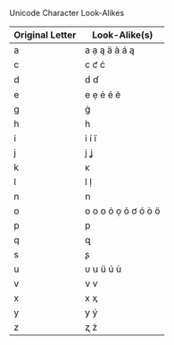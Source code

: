 Unicode Character Look-Alikes

Original Letter | Look-Alike(s)
--------------- | -------------
a | а ạ ą ä à á ą
c | с ƈ ċ
d | ԁ ɗ
e | е ẹ ė é è
g | ġ
h | һ
i | і í ï
j | ј ʝ
k | κ
l | ӏ ḷ
n | ո
o | о ο օ ȯ ọ ỏ ơ ó ò ö
p | р
q | զ
s | ʂ
u | υ ս ü ú ù
v | ν ѵ
x | х ҳ
y | у ý
z | ʐ ż
